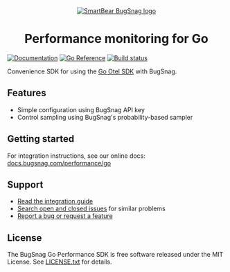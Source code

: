 <div align="center">
  <a href="https://www.bugsnag.com/platforms/go">
    <picture>
      <source media="(prefers-color-scheme: dark)" srcset="https://assets.smartbear.com/m/3dab7e6cf880aa2b/original/BugSnag-Repository-Header-Dark.svg">
      <img alt="SmartBear BugSnag logo" src="https://assets.smartbear.com/m/3945e02cdc983893/original/BugSnag-Repository-Header-Light.svg">
    </picture>
  </a>
  <h1>Performance monitoring for Go</h1>
</div>

[![Documentation](https://img.shields.io/badge/documentation-latest-blue.svg)](https://docs.bugsnag.com/performance/go/)
[![Go Reference](https://pkg.go.dev/badge/github.com/bugsnag/bugsnag-go.svg)](https://pkg.go.dev/github.com/bugsnag/bugsnag-go-performance)
[![Build status](https://github.com/bugsnag/bugsnag-go-performance/actions/workflows/test-package.yml/badge.svg?branch=master)](https://buildkite.com/bugsnag/bugsnag-go-performance)

Convenience SDK for using the [Go Otel SDK](https://github.com/open-telemetry/opentelemetry-go) with BugSnag.

## Features

- Simple configuration using BugSnag API key
- Control sampling using BugSnag's probability-based sampler

## Getting started

For integration instructions, see our online docs: [docs.bugsnag.com/performance/go](https://docs.bugsnag.com/performance/go)

## Support

* [Read the integration guide](https://docs.bugsnag.com/performance/go)
* [Search open and closed issues](https://github.com/bugsnag/bugsnag-go-performance/issues?=is%3Aissue) for similar problems
* [Report a bug or request a feature](https://github.com/bugsnag/bugsnag-go-performance/issues/new)

## License

The BugSnag Go Performance SDK is free software released under the MIT License. See [LICENSE.txt](LICENSE.txt) for details.
